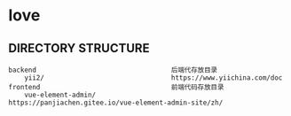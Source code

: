 # love


DIRECTORY STRUCTURE
-------------------
```
backend                                  后端代存放目录
    yii2/                                https://www.yiichina.com/doc
frontend                                 前端代码存放目录
    vue-element-admin/                   https://panjiachen.gitee.io/vue-element-admin-site/zh/

```